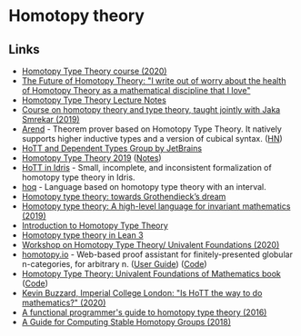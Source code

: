 # Homotopy theory

## Links

* [Homotopy Type Theory course \(2020\)](http://www.cs.cmu.edu/~rwh/courses/hott/)
* [The Future of Homotopy Theory: "I write out of worry about the health of Homotopy Theory as a mathematical discipline that I love"](https://www.reddit.com/r/math/comments/8dvtoh/the_future_of_homotopy_theory_i_write_out_of/)
* [Homotopy Type Theory Lecture Notes](https://github.com/RobertHarper/hott-notes)
* [Course on homotopy theory and type theory, taught jointly with Jaka Smrekar \(2019\)](https://github.com/andrejbauer/homotopy-type-theory-course)
* [Arend](https://arend-lang.github.io/) - Theorem prover based on Homotopy Type Theory. It natively supports higher inductive types and a version of cubical syntax. \([HN](https://news.ycombinator.com/item?id=20630319)\)
* [HoTT and Dependent Types Group by JetBrains](https://research.jetbrains.org/groups/group-for-dependent-types-and-hott)
* [Homotopy Type Theory 2019](https://hott.github.io/HoTT-2019//summer-school/) \([Notes](https://github.com/CodaFi/Hott-Summer)\)
* [HoTT in Idris](https://github.com/associahedron/HoTT-Idris) - Small, incomplete, and inconsistent formalization of homotopy type theory in Idris.
* [hoq](https://github.com/valis/hoq) - Language based on homotopy type theory with an interval.
* [Homotopy type theory: towards Grothendieck’s dream](https://home.sandiego.edu/~shulman/papers/hott-grothendieck.pdf)
* [Homotopy type theory: A high-level language for invariant mathematics \(2019\)](https://home.sandiego.edu/~shulman/papers/highlevel.pdf)
* [Introduction to Homotopy Type Theory](https://github.com/EgbertRijke/HoTT-Intro)
* [Homotopy type theory in Lean 3](https://github.com/gebner/hott3)
* [Workshop on Homotopy Type Theory/ Univalent Foundations \(2020\)](https://hott-uf.github.io/2020/)
* [homotopy.io](https://homotopy.io/) - Web-based proof assistant for finitely-presented globular n-categories, for arbitrary n. \([User Guide](https://ncatlab.org/nlab/show/homotopy.io)\) \([Code](https://github.com/homotopy-io/homotopy-webclient)\)
* [Homotopy Type Theory: Univalent Foundations of Mathematics book](https://homotopytypetheory.org/book/) \([Code](https://github.com/HoTT/book)\)
* [Kevin Buzzard, Imperial College London: "Is HoTT the way to do mathematics?" \(2020\)](https://www.youtube.com/watch?v=q5-pykbfViA)
* [A functional programmer's guide to homotopy type theory \(2016\)](https://dl.acm.org/doi/10.1145/2951913.2976748)
* [A Guide for Computing Stable Homotopy Groups \(2018\)](https://arxiv.org/abs/1801.07530)

